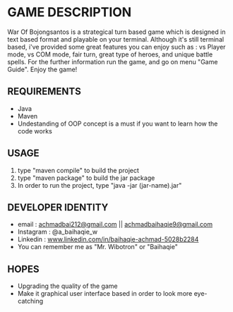 # GAME DESCRIPTION
War Of Bojongsantos is a strategical turn based game which is designed in text based format and playable on your terminal. Although it's still terminal based, i've provided some great features you can enjoy such as :
vs Player mode, vs COM mode, fair turn, great type of heroes, and unique battle spells. For the further information run the game, and go on menu "Game Guide". Enjoy the game!

## REQUIREMENTS
- Java
- Maven
- Undestanding of OOP concept is a must if you want to learn how the code works

## USAGE 
1. type "maven compile" to build the project
2. type "maven package" to build the jar package
3. In order to run the project, type "java -jar (jar-name).jar"

## DEVELOPER IDENTITY
- email     : achmadbai212@gmail.com || achmadbaihaqie9@gmail.com
- Instagram : @a_baihaqie_w
- Linkedin  : www.linkedin.com/in/baihaqie-achmad-5028b2284
- You can remember me as "Mr. Wibotron" or "Baihaqie"

## HOPES 
- Upgrading the quality of the game
- Make it graphical user interface based in order to look more eye-catching
